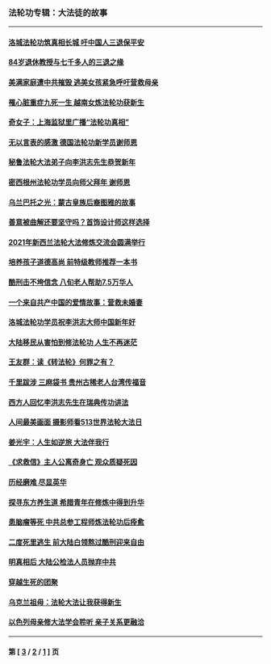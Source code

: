 ### 法轮功专辑：大法徒的故事
---
#### [洛城法轮功筑真相长城 吁中国人三退保平安](../../pages/nf1147481/n13892471.md?05110430) 
#### [84岁退休教授与七千多人的三退之缘](../../pages/nf1147481/n13796650.md?05110430) 
#### [美满家庭遭中共摧毁 逃美女孩紧急呼吁营救母亲](../../pages/nf1147481/n13792859.md?05110430) 
#### [罹心脏重症九死一生 越南女炼法轮功获新生](../../pages/nf1147481/n13732766.md?05110430) 
#### [奇女子：上海监狱里广播“法轮功真相”](../../pages/nf1147481/n13726443.md?05110430) 
#### [无以言表的感激 德国法轮功新学员谢师恩](../../pages/nf1147481/n13543790.md?05110430) 
#### [秘鲁法轮大法弟子向李洪志先生恭贺新年](../../pages/nf1147481/n13540182.md?05110430) 
#### [密西根州法轮功学员向师父拜年 谢师恩](../../pages/nf1147481/n13538183.md?05110430) 
#### [乌兰巴托之光：蒙古皇族后裔图雅的故事](../../pages/nf1147481/n13155759.md?05110430) 
#### [善意被曲解还要坚守吗？首饰设计师这样选择](../../pages/nf1147481/n13077575.md?05110430) 
#### [2021年新西兰法轮大法修炼交流会圆满举行](../../pages/nf1147481/n13033149.md?05110430) 
#### [培养孩子道德高尚 前特级教师推荐一本书](../../pages/nf1147481/n12938640.md?05110430) 
#### [酷刑击不垮信念 八旬老人帮助7.5万华人](../../pages/nf1147481/n12880712.md?05110430) 
#### [一个来自共产中国的爱情故事：营救未婚妻](../../pages/nf1147481/n12778386.md?05110430) 
#### [洛城法轮功学员祝李洪志大师中国新年好](../../pages/nf1147481/n12724685.md?05110430) 
#### [大陆移民从害怕到修法轮功 人生不再迷茫](../../pages/nf1147481/n12414325.md?05110430) 
#### [王友群：读《转法轮》何罪之有？](../../pages/nf1147481/n12408647.md?05110430) 
#### [千里跋涉 三麻袋书 贵州古稀老人台湾传福音](../../pages/nf1147481/n12198750.md?05110430) 
#### [西方人回忆李洪志先生在瑞典传功讲法](../../pages/nf1147481/n12099607.md?05110430) 
#### [人间最美画面 摄影师看513世界法轮大法日](../../pages/nf1147481/n12094118.md?05110430) 
#### [姜光宇：人生如逆旅 大法伴我行](../../pages/nf1147481/n12088664.md?05110430) 
#### [《求救信》主人公离奇身亡 观众质疑死因](../../pages/nf1147481/n11845215.md?05110430) 
#### [历经磨难 尽显英华](../../pages/nf1147481/n11723297.md?05110430) 
#### [探寻东方养生道 希腊青年在修炼中得到升华](../../pages/nf1147481/n11494502.md?05110430) 
#### [患脑瘤等死 中共总参工程师炼法轮功后痊愈](../../pages/nf1147481/n11466682.md?05110430) 
#### [二度死里逃生 前大陆白领熬过酷刑迎来自由](../../pages/nf1147481/n11368594.md?05110430) 
#### [明真相后 大陆公检法人员抛弃中共](../../pages/nf1147481/n11358618.md?05110430) 
#### [穿越生死的团聚](../../pages/nf1147481/n11258922.md?05110430) 
#### [乌克兰祖母：法轮大法让我获得新生](../../pages/nf1147481/n11269457.md?05110430) 
#### [以色列母亲修大法学会聆听 亲子关系更融洽](../../pages/nf1147481/n11268195.md?05110430) 

---
#### 第 [ [3](./3.md?05110430) / [2](./2.md?05110430) / [1](./1.md?05110430) ] 页
